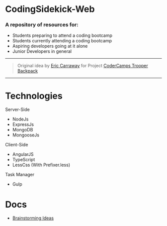 # CodingSidekick-Web

### A repository of resources for:
-   Students preparing to attend a coding bootcamp
-   Students currently attending a coding bootcamp
-   Aspiring developers going at it alone
-   Junior Developers in general

---

> Original idea by [Eric Carraway](https://github.com/ericcarraway) for Project [CoderCamps Trooper Backpack](https://github.com/iamrelos/CoderCamps-Trooper-Backpack.git)

---

Technologies
============

Server-Side
- NodeJs 
- ExpressJs
- MongoDB
- MongooseJs

Client-Side
- AngularJS
- TypeScript
- LessCss (With Prefixer.less)

Task Manager
- Gulp

Docs
============
- [Brainstorming Ideas](docs/brainstorm-ideas.md)